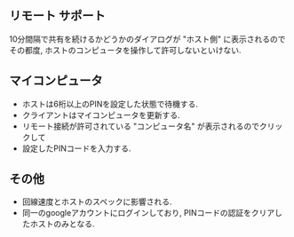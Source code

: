 ## リモート サポート

10分間隔で共有を続けるかどうかのダイアログが "ホスト側" に表示されるので
その都度, ホストのコンピュータを操作して許可しないといけない.

## マイコンピュータ
* ホストは6桁以上のPINを設定した状態で待機する.
* クライアントはマイコンピュータを更新する.
* リモート接続が許可されている "コンピュータ名" が表示されるのでクリックして
* 設定したPINコードを入力する.

## その他
* 回線速度とホストのスペックに影響される.
* 同一のgoogleアカウントにログインしており, PINコードの認証をクリアしたホストのみとなる.
